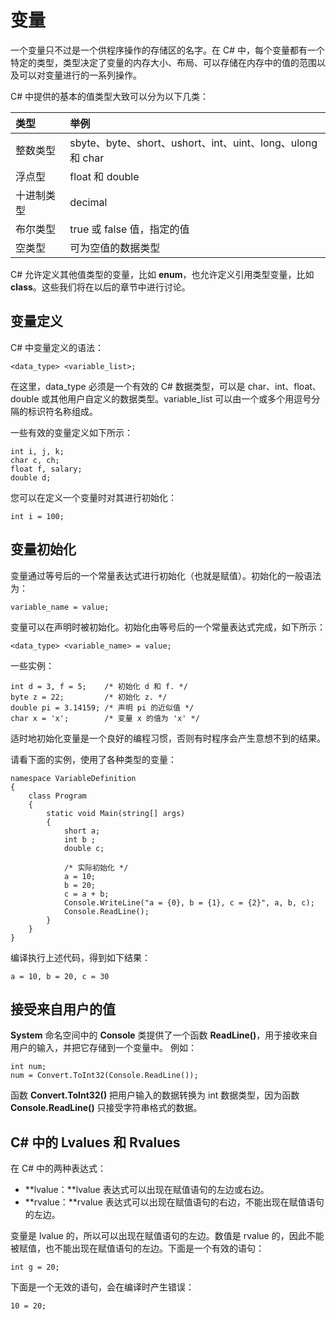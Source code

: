# 变量

一个变量只不过是一个供程序操作的存储区的名字。在 C# 中，每个变量都有一个特定的类型，类型决定了变量的内存大小、布局、可以存储在内存中的值的范围以及可以对变量进行的一系列操作。

C# 中提供的基本的值类型大致可以分为以下几类：

| 类型 | 举例 |
|:--- |:--- |
|整数类型| sbyte、byte、short、ushort、int、uint、long、ulong 和 char|
|浮点型| float 和 double |
|十进制类型|	decimal|
|布尔类型|true 或 false 值，指定的值|
|空类型	|可为空值的数据类型|

C# 允许定义其他值类型的变量，比如 **enum**，也允许定义引用类型变量，比如 **class**。这些我们将在以后的章节中进行讨论。

## 变量定义

C# 中变量定义的语法：

```
<data_type> <variable_list>;
```

在这里，data_type 必须是一个有效的 C# 数据类型，可以是 char、int、float、double 或其他用户自定义的数据类型。variable_list 可以由一个或多个用逗号分隔的标识符名称组成。

一些有效的变量定义如下所示：

```
int i, j, k;
char c, ch;
float f, salary;
double d;
```

您可以在定义一个变量时对其进行初始化：

```
int i = 100;
```

## 变量初始化

变量通过等号后的一个常量表达式进行初始化（也就是赋值）。初始化的一般语法为：

```
variable_name = value;
```

变量可以在声明时被初始化。初始化由等号后的一个常量表达式完成，如下所示：

```
<data_type> <variable_name> = value;
```

一些实例：

```
int d = 3, f = 5;    /* 初始化 d 和 f. */
byte z = 22;         /* 初始化 z. */
double pi = 3.14159; /* 声明 pi 的近似值 */
char x = 'x';        /* 变量 x 的值为 'x' */
```

适时地初始化变量是一个良好的编程习惯，否则有时程序会产生意想不到的结果。

请看下面的实例，使用了各种类型的变量：

```
namespace VariableDefinition
{
    class Program
    {
        static void Main(string[] args)
        {
            short a;
            int b ;
            double c;

            /* 实际初始化 */
            a = 10;
            b = 20;
            c = a + b;
            Console.WriteLine("a = {0}, b = {1}, c = {2}", a, b, c);
            Console.ReadLine();
        }
    }
}
```

编译执行上述代码，得到如下结果：

```
a = 10, b = 20, c = 30
```

## 接受来自用户的值

**System** 命名空间中的 **Console** 类提供了一个函数 **ReadLine()**，用于接收来自用户的输入，并把它存储到一个变量中。
例如：

```
int num;
num = Convert.ToInt32(Console.ReadLine());
```

函数 **Convert.ToInt32()** 把用户输入的数据转换为 int 数据类型，因为函数 **Console.ReadLine()** 只接受字符串格式的数据。

## C# 中的 Lvalues 和 Rvalues

在 C# 中的两种表达式：

- **lvalue：**lvalue 表达式可以出现在赋值语句的左边或右边。
- **rvalue：**rvalue 表达式可以出现在赋值语句的右边，不能出现在赋值语句的左边。

变量是 lvalue 的，所以可以出现在赋值语句的左边。数值是 rvalue 的，因此不能被赋值，也不能出现在赋值语句的左边。下面是一个有效的语句：

```
int g = 20;
```

下面是一个无效的语句，会在编译时产生错误：

```
10 = 20;
```
